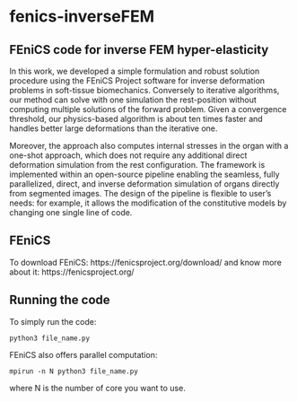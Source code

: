 # fenics-inverseFEM
<h2>FEniCS code for inverse FEM hyper-elasticity</h2>
 
In this work, we developed a simple formulation and robust solution procedure using the FEniCS Project software for inverse deformation problems in soft-tissue biomechanics. Conversely to iterative algorithms, our method can solve with one simulation the rest-position without computing multiple solutions of the forward problem. Given a convergence threshold, our physics-based algorithm is about ten times faster and handles better large deformations than the iterative one.

Moreover, the approach also computes internal stresses in the organ with a one-shot approach, which does not require any additional direct deformation simulation from the rest configuration. The framework is implemented within an open-source pipeline enabling the seamless, fully parallelized, direct, and inverse deformation simulation of organs directly from segmented images. The design of the pipeline is flexible to user’s needs: for example, it allows the modification of the constitutive models by changing one single line of code.


<h2>FEniCS</h2>
To download FEniCS: https://fenicsproject.org/download/
and know more about it: https://fenicsproject.org/

## Running the code
To simply run the code:
```
python3 file_name.py
```

FEniCS also offers parallel computation:
```
mpirun -n N python3 file_name.py
```
where N is the number of core you want to use.
